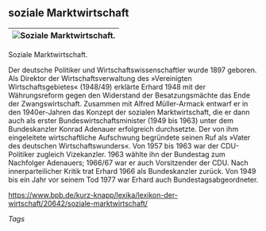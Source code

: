 ## soziale Marktwirtschaft

| ![Soziale Marktwirtschaft.](https://www.bpb.de/cache/images/8/240388_article_side.png?B35EF) |
| -------------------------------------------------------------------------------------------- |

Soziale Marktwirtschaft.

Der deutsche Politiker und Wirtschaftswissenschaftler wurde 1897 geboren. Als Direktor der Wirtschaftsverwaltung des »Vereinigten Wirtschaftsgebietes« (1948/49) erklärte Erhard 1948 mit der Währungsreform gegen den Widerstand der Besatzungsmächte das Ende der Zwangswirtschaft. Zusammen mit Alfred Müller-Armack entwarf er in den 1940er-Jahren das Konzept der sozialen Marktwirtschaft, die er dann auch als erster Bundeswirtschaftsminister (1949 bis 1963) unter dem Bundeskanzler Konrad Adenauer erfolgreich durchsetzte. Der von ihm eingeleitete wirtschaftliche Aufschwung begründete seinen Ruf als »Vater des deutschen Wirtschaftswunders«. Von 1957 bis 1963 war der CDU-Politiker zugleich Vizekanzler. 1963 wählte ihn der Bundestag zum Nachfolger Adenauers; 1966/67 war er auch Vorsitzender der CDU. Nach innerparteilicher Kritik trat Erhard 1966 als Bundeskanzler zurück. Von 1949 bis ein Jahr vor seinem Tod 1977 war Erhard auch Bundestagsabgeordneter.

https://www.bpb.de/kurz-knapp/lexika/lexikon-der-wirtschaft/20642/soziale-marktwirtschaft/

*Tags*
#